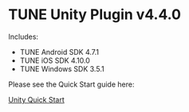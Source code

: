 # TUNE Unity Plugin v4.4.0

Includes:
* TUNE Android SDK 4.7.1
* TUNE iOS SDK 4.10.0
* TUNE Windows SDK 3.5.1

Please see the Quick Start guide here:

[Unity Quick Start](https://developers.tune.com/sdk/unity-quick-start/)
